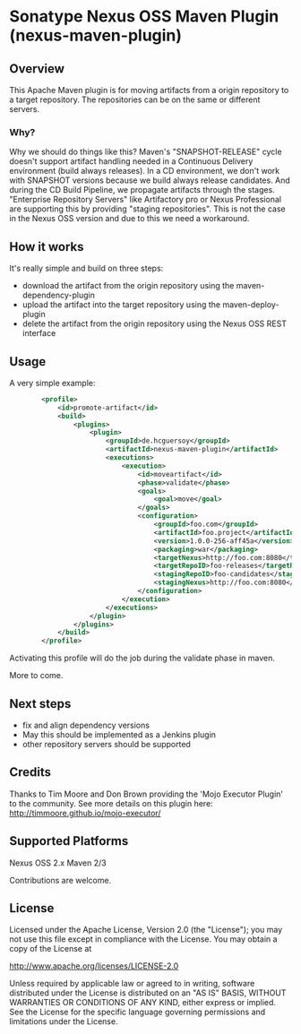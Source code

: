 # Sonatype Nexus OSS Maven Plugin (nexus-maven-plugin)

## Overview

This Apache Maven plugin is for moving artifacts from a origin repository 
to a target repository. The repositories can be on the same or different servers.

### Why?

Why we should do things like this? 
Maven's "SNAPSHOT-RELEASE" cycle doesn't support artifact handling needed in a 
Continuous Delivery environment (build always releases). In a CD environment, we
don't work with SNAPSHOT versions because we build always release candidates.
And during the CD Build Pipeline, we propagate artifacts through the stages.
"Enterprise Repository Servers" like Artifactory pro or Nexus Professional are 
supporting this by providing "staging repositories". This is not the
case in the Nexus OSS version and due to this we need a workaround.

## How it works

It's really simple and build on three steps:

- download the artifact from the origin repository using the maven-dependency-plugin
- upload the artifact into the target repository using the maven-deploy-plugin
- delete the artifact from the origin repository using the Nexus OSS REST interface

## Usage

A very simple example:

```XML
        <profile>
            <id>promote-artifact</id>
            <build>
                <plugins>
                    <plugin>
                        <groupId>de.hcguersoy</groupId>
                        <artifactId>nexus-maven-plugin</artifactId>
                        <executions>
                            <execution>
                                <id>moveartifact</id>
                                <phase>validate</phase>
                                <goals>
                                    <goal>move</goal>
                                </goals>
                                <configuration>
                                    <groupId>foo.com</groupId>
                                    <artifactId>foo.project</artifactId>
                                    <version>1.0.0-256-aff45a</version>
                                    <packaging>war</packaging>
                                    <targetNexus>http://foo.com:8080</targetNexus>
                                    <targetRepoID>foo-releases</targetRepoID>
                                    <stagingRepoID>foo-candidates</stagingRepoID>
                                    <stagingNexus>http://foo.com:8080</stagingNexus>
                                </configuration>
                            </execution>
                        </executions>
                    </plugin>
                </plugins>
            </build>
        </profile>
```

Activating this profile will do the job during the validate phase in maven.

More to come.

## Next steps

- fix and align dependency versions
- May this should be implemented as a Jenkins plugin
- other repository servers should be supported

## Credits

Thanks to Tim Moore and Don Brown providing the 'Mojo Executor Plugin' to the community.
See more details on this plugin here: http://timmoore.github.io/mojo-executor/

## Supported Platforms

Nexus OSS 2.x
Maven 2/3

Contributions are welcome.

## License

Licensed under the Apache License, Version 2.0 (the "License"); 
you may not use this file except in compliance with the License. 
You may obtain a copy of the License at

http://www.apache.org/licenses/LICENSE-2.0

Unless required by applicable law or agreed to in writing, software distributed 
under the License is distributed on an "AS IS" BASIS, WITHOUT WARRANTIES OR 
CONDITIONS OF ANY KIND, either express or implied. See the License for the 
specific language governing permissions and limitations under the License.
